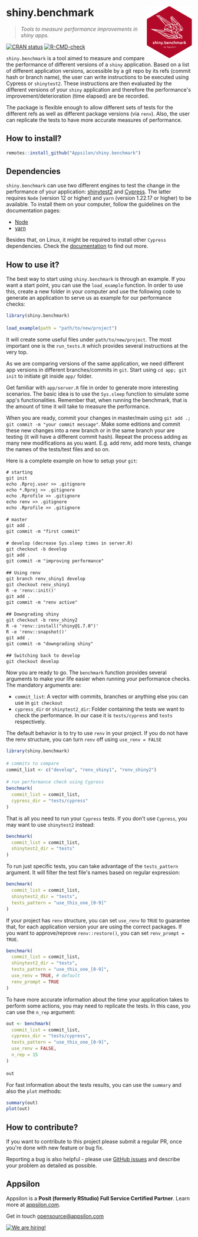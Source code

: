 # shiny.benchmark <a href="https://appsilon.github.io/shiny.benchmark/"><img src="man/figures/shiny_benchmark.png" align="right" alt="shiny.benchmark logo" style="height: 140px;"></a>

> _Tools to measure performance improvements in shiny apps._

<!-- badges: start -->
[![CRAN status](https://www.r-pkg.org/badges/version/shiny.benchmark)](https://cran.r-project.org/package=shiny.benchmark)
[![R-CMD-check](https://github.com/Appsilon/shiny.benchmark/workflows/R-CMD-check/badge.svg)](https://github.com/Appsilon/shiny.benchmark/actions?workflow=R-CMD-check)
<!-- badges: end -->

`shiny.benchmark` is a tool aimed to measure and compare the performance of different versions of a `shiny` application. Based on a list of different application versions, accessible by a git repo by its refs (commit hash or branch name), the user can write instructions to be executed using Cypress or `shinytest2`. These instructions are then evaluated by the different versions of your `shiny` application and therefore the performance's improvement/deterioration (time elapsed) are be recorded.

The package is flexible enough to allow different sets of tests for the different refs as well as different package versions (via `renv`). Also, the user can replicate the tests to have more accurate measures of performance.

## How to install?

```r
remotes::install_github("Appsilon/shiny.benchmark")
```

## Dependencies

`shiny.benchmark` can use two different engines to test the change in the performance of your application: [shinytest2](https://rstudio.github.io/shinytest2/) and [Cypress](https://www.cypress.io/).
The latter requires `Node` (version 12 or higher) and `yarn` (version 1.22.17 or higher) to be available.
To install them on your computer, follow the guidelines on the documentation pages:

- [Node](https://nodejs.org/en/download/)
- [yarn](https://yarnpkg.com/getting-started/install)

Besides that, on Linux, it might be required to install other `Cypress` dependencies.
Check the [documentation](https://docs.cypress.io/guides/getting-started/installing-cypress#Linux-Prerequisites) to find out more.

## How to use it?

The best way to start using `shiny.benchmark` is through an example. If you want a start point, you can use the `load_example` function. In order to use this, create a new folder in your computer and use the following code to generate an application to serve us as example for our performance checks:

```r
library(shiny.benchmark)

load_example(path = "path/to/new/project")
```

It will create some useful files under `path/to/new/project`. The most important one is the `run_tests.R` which provides several instructions at the very top.

As we are comparing versions of the same application, we need different app versions in different branches/commits in `git`. Start using `cd app; git init` to initiate git inside `app/` folder.

Get familiar with `app/server.R` file in order to generate more interesting scenarios. The basic idea is to use the `Sys.sleep` function to simulate some app's functionalities. Remember that, when running the benchmark, that is the amount of time it will take to measure the performance.

When you are ready, commit your changes in master/main using `git add .; git commit -m "your commit message"`. Make some editions and commit these new changes into a new branch or in the same branch your are testing (it will have a different commit hash). Repeat the process adding as many new modifications as you want. E.g. add renv, add more tests, change the names of the tests/test files and so on.

Here is a complete example on how to setup your `git`:

```git
# starting
git init
echo .Rproj.user >> .gitignore
echo *.Rproj >> .gitignore
echo .Rprofile >> .gitignore
echo renv >> .gitignore
echo .Rprofile >> .gitignore

# master
git add .
git commit -m "first commit"

# develop (decrease Sys.sleep times in server.R)
git checkout -b develop
git add .
git commit -m "improving performance"

## Using renv
git branch renv_shiny1 develop
git checkout renv_shiny1
R -e 'renv::init()'
git add .
git commit -m "renv active"

## Downgrading shiny
git checkout -b renv_shiny2
R -e 'renv::install("shiny@1.7.0")'
R -e 'renv::snapshot()'
git add .
git commit -m "downgrading shiny"

## Switching back to develop
git checkout develop
```

Now you are ready to go. The `benchmark` function provides several arguments to make your life easier when running your performance checks. The mandatory arguments are:

- `commit_list`: A vector with commits, branches or anything else you can use in `git checkout`
- `cypress_dir` or `shinytest2_dir`: Folder containing the tests we want to check the performance. In our case it is `tests/cypress` and `tests` respectively.

The default behavior is to try to use `renv` in your project. If you do not have the renv structure, you can turn `renv` off using `use_renv = FALSE`

```r
library(shiny.benchmark)

# commits to compare
commit_list <- c("develop", "renv_shiny1", "renv_shiny2")

# run performance check using Cypress
benchmark(
  commit_list = commit_list,
  cypress_dir = "tests/cypress"
)
```

That is all you need to run your `Cypress` tests. If you don't use `Cypress`, you may want to use `shinytest2` instead:

```r
benchmark(
  commit_list = commit_list,
  shinytest2_dir = "tests"
)
```

To run just specific tests, you can take advantage of the `tests_pattern` argument. It will filter the test file's names based on regular expression:

```r
benchmark(
  commit_list = commit_list,
  shinytest2_dir = "tests",
  tests_pattern = "use_this_one_[0-9]"
)
```

If your project has `renv` structure, you can set `use_renv` to `TRUE` to guarantee that, for each application version your are using the correct packages. If you want to approve/reprove `renv::restore()`, you can set `renv_prompt = TRUE`.

```r
benchmark(
  commit_list = commit_list,
  shinytest2_dir = "tests",
  tests_pattern = "use_this_one_[0-9]",
  use_renv = TRUE, # default
  renv_prompt = TRUE
)
```

To have more accurate information about the time your application takes to perform some actions, you may need to replicate the tests. In this case, you can use the `n_rep` argument:

```r
out <- benchmark(
  commit_list = commit_list,
  cypress_dir = "tests/cypress",
  tests_pattern = "use_this_one_[0-9]",
  use_renv = FALSE,
  n_rep = 15
)

out
```

For fast information about the tests results, you can use the `summary` and also the `plot` methods:

```r
summary(out)
plot(out)
```

## How to contribute?

If you want to contribute to this project please submit a regular PR, once you're done with new feature or bug fix.

Reporting a bug is also helpful - please use [GitHub issues](https://github.com/Appsilon/shiny.benchmark/issues) and describe your problem as detailed as possible.

## Appsilon

<img src="https://avatars0.githubusercontent.com/u/6096772" align="right" alt="" width="6%" />

Appsilon is a **Posit (formerly RStudio) Full Service Certified Partner**. Learn more
at [appsilon.com](https://appsilon.com).

Get in touch [opensource@appsilon.com](mailto:opensource@appsilon.com)

<a href = "https://appsilon.com/careers/" target="_blank"><img src="http://d2v95fjda94ghc.cloudfront.net/hiring.png" alt="We are hiring!"/></a>

